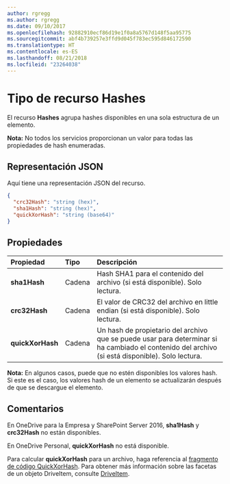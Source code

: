 ```yaml
---
author: rgregg
ms.author: rgregg
ms.date: 09/10/2017
ms.openlocfilehash: 92882910ecf86d19e1f0a8a5767d148f5aa95775
ms.sourcegitcommit: abf4b739257e3ffd9d045f783ec595d846172590
ms.translationtype: HT
ms.contentlocale: es-ES
ms.lasthandoff: 08/21/2018
ms.locfileid: "23264038"
---
```

# <a name="hashes-resource-type"></a>Tipo de recurso Hashes

El recurso **Hashes** agrupa hashes disponibles en una sola estructura de un elemento.

**Nota:** No todos los servicios proporcionan un valor para todas las propiedades de hash enumeradas.

## <a name="json-representation"></a>Representación JSON

Aquí tiene una representación JSON del recurso.

<!-- {
  "blockType": "resource",
  "optionalProperties": [ "sha1Hash", "crc32Hash", "quickXorHash" ],
  "@odata.type": "microsoft.graph.hashes"
}-->

```json
{
  "crc32Hash": "string (hex)",
  "sha1Hash": "string (hex)",
  "quickXorHash": "string (base64)"
}
```

## <a name="properties"></a>Propiedades

| Propiedad         | Tipo   | Descripción                                                       |
|:-----------------|:-------|:------------------------------------------------------------------|
| **sha1Hash**     | Cadena | Hash SHA1 para el contenido del archivo (si está disponible). Solo lectura. |
| **crc32Hash**    | Cadena | El valor de CRC32 del archivo en little endian (si está disponible). Solo lectura.            |
| **quickXorHash** | Cadena | Un hash de propietario del archivo que se puede usar para determinar si ha cambiado el contenido del archivo (si está disponible). Solo lectura. |

**Nota:** En algunos casos, puede que no estén disponibles los valores hash. Si este es el caso, los valores hash de un elemento se actualizarán después de que se descargue el elemento.

## <a name="remarks"></a>Comentarios

En OneDrive para la Empresa y SharePoint Server 2016, **sha1Hash** y **crc32Hash** no están disponibles.

En OneDrive Personal, **quickXorHash** no está disponible.

Para calcular **quickXorHash** para un archivo, haga referencia al [fragmento de código QuickXorHash](https://dev.onedrive.com/snippets/quickxorhash.htm).
Para obtener más información sobre las facetas de un objeto DriveItem, consulte [DriveItem](driveitem.md).


<!-- {
  "type": "#page.annotation",
  "description": "The hashes facet provides hash identifiers for a file in OneDrive",
  "keywords": "hash,sha1,crc32,item,facet",
  "section": "documentation",
  "tocPath": "Facets/Hashes"
} -->
